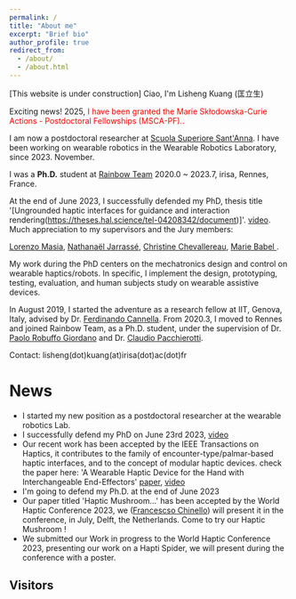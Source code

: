 ```yaml
---
permalink: /
title: "About me"
excerpt: "Brief bio"
author_profile: true
redirect_from:
  - /about/
  - /about.html
---
```

[This website is under construction]
Ciao, I'm Lisheng Kuang (匡立生)

Exciting news! 
2025, <span style="color:red"> I have been granted the Marie Skłodowska-Curie Actions - Postdoctoral Fellowships (MSCA-PF).. </span>



I am now a postdoctoral researcher at [Scuola Superiore Sant'Anna](https://www.santannapisa.it/en/institute/biorobotics/wearable-robotics-laboratory). I have been working on wearable robotics in the Wearable Robotics Laboratory, since 2023. November.

I was a **Ph.D.** student at [Rainbow Team](https://team.inria.fr/rainbow/fr/author/lkuang/) 2020.0 ~ 2023.7, irisa, Rennes, France. 

At the end of June 2023, I successfully defended my PhD, thesis title '[Ungrounded haptic interfaces for guidance and interaction rendering(https://theses.hal.science/tel-04208342/document)]'. [video](https://youtube.com/live/rkTij_Y27F0).
Much appreciation to my supervisors and the Jury members:

[Lorenzo Masia](https://www.lorenzomasia.com/),
[Nathanaël Jarrassé](https://www.n-jarrasse.fr/),
[Christine Chevallereau](https://scholar.google.com/citations?user=JzYkhbUAAAAJ&hl=en),
[Marie Babel ](https://team.inria.fr/rainbow/team/marie-babel/).

My work during the PhD centers on the mechatronics design and control on wearable haptics/robots. In specific, I implement the design, prototyping, testing, evaluation, and human subjects study on wearable assistive devices. 

In August 2019, I started the adventure as a research fellow at IIT, Genova, Italy, advised by Dr. [Ferdinando Cannella](https://www.iit.it/people-details/-/people/ferdinando-cannella). 
From 2020.3, I moved to Rennes and joined Rainbow Team, as a Ph.D. student, under the supervision of Dr. [Paolo Robuffo Giordano](https://team.inria.fr/rainbow/fr/team/prg/) and Dr. [Claudio Pacchierotti](https://team.inria.fr/rainbow/fr/team/claudio-pacchierotti/).

Contact: lisheng(dot)kuang(at)irisa(dot)ac(dot)fr



# News
* I started my new position as a postdoctoral researcher at the wearable robotics Lab.
* I successfully defend my PhD on June 23rd 2023, [video](https://youtube.com/live/rkTij_Y27F0)
* Our recent work has been accepted by the IEEE Transactions on Haptics, it contributes to the family of encounter-type/palmar-based haptic interfaces, and to the concept of modular haptic devices. check the paper here: 'A Wearable Haptic Device for the Hand with Interchangeable End-Effectors' [paper](https://ieeexplore.ieee.org/document/10148827), [video](https://www.youtube.com/watch?v=1rs0s9UN2fI)
* I'm going to defend my Ph.D. at the end of June 2023
* Our paper titled 'Haptic Mushroom...' has been accepted by the World Haptic Conference 2023, we ([Francescso Chinello](https://pure.au.dk/portal/en/persons/id(accad1e3-5976-4e97-80aa-660e721126bd).html)) will present it in the conference, in July, Delft, the Netherlands. Come to try our Haptic Mushroom !
* We submitted our Work in progress to the World Haptic Conference 2023, presenting our work on a Hapti Spider, we will present during the conference with a poster.
  
## Visitors
<!--- <div style="display:inline-block;width:300px;"><script type="text/javascript" src="//rf.revolvermaps.com/0/0/7.js?i=5s2tz6kw2w2&amp;m=0&amp;c=ff0000&amp;cr1=ffffff&amp;sx=0" async="async"></script></div> -->
<script type="text/javascript" src="//rf.revolvermaps.com/0/0/6.js?i=58kke8vygs7&amp;m=7&amp;c=e63100&amp;cr1=ffffff&amp;f=arial&amp;l=0&amp;bv=90&amp;lx=-420&amp;ly=420&amp;hi=20&amp;he=7&amp;hc=a8ddff&amp;rs=80" async="async"></script>
<!-- Google tag (gtag.js) 
<script async src="https://www.googletagmanager.com/gtag/js?id=G-H8KEBJGY89"></script>
<script>
  window.dataLayer = window.dataLayer || [];
  function gtag(){dataLayer.push(arguments);}
  gtag('js', new Date());

  gtag('config', 'G-H8KEBJGY89');
</script>
-->
